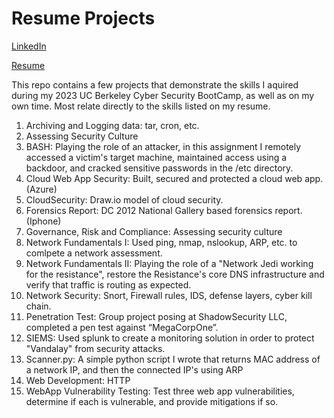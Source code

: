 # Resume Projects
[LinkedIn](https://tinyurl.com/yn28hfsu)

[Resume](https://tinyurl.com/ypd8k8uj)

This repo contains a few projects that demonstrate the skills I aquired during my 2023 UC Berkeley Cyber Security BootCamp, as well as on my own time. Most relate directly to the skills listed on my resume.

  1. Archiving and Logging data: tar, cron, etc.
  2. Assessing Security Culture
  3. BASH: Playing the role of an attacker, in this assignment I remotely accessed a victim's target machine, maintained access using a backdoor, and cracked sensitive passwords in the /etc directory.
  4. Cloud Web App Security: Built, secured and protected a cloud web app. (Azure)
  5. CloudSecurity: Draw.io model of cloud security.
  6. Forensics Report: DC 2012 National Gallery based forensics report. (Iphone)
  7. Governance, Risk and Compliance: Assessing security culture 
  8. Network Fundamentals I: Used ping, nmap, nslookup, ARP, etc. to comlpete a network assessment.
  9. Network Fundamentals II: Playing the role of a "Network Jedi working for the resistance", restore the Resistance's core DNS infrastructure and verify that traffic is routing as expected.
  10. Network Security: Snort, Firewall rules, IDS, defense layers, cyber kill chain.
  11. Penetration Test: Group project posing at ShadowSecurity LLC, completed a pen test against “MegaCorpOne”.
  12. SIEMS: Used splunk to create a monitoring solution in order to protect "Vandalay" from security attacks.
  13. Scanner.py: A simple python script I wrote that returns MAC address of a network IP, and then the connected IP's using ARP
  14. Web Development: HTTP
  15. WebApp Vulnerability Testing: Test three web app vulnerabilities, determine if each is vulnerable, and provide mitigations if so.
